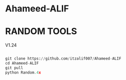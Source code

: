 # Ahameed-ALIF 
# RANDOM TOOLS 
V1.24
```python 

git clone https://github.com/itzalif007/Ahameed-ALIF 
cd Ahameed-ALIF
git pull
python Random.4x
